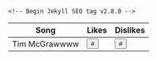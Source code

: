 <html lang="en-US">
  <head>
    <meta charset="utf-8">
    <meta http-equiv="X-UA-Compatible" content="IE=edge">
    <link rel="stylesheet" href="songGuessing.css">

    <!-- Begin Jekyll SEO tag v2.8.0 -->
<title>Sassy Swifties - The Official Del Norte Taylor Swift Fan Club | A community with love and support for Taylor Swift</title>
<meta name="generator" content="Jekyll v3.9.2" />
<meta property="og:title" content="Sassy Swifties - The Official Del Norte Taylor Swift Fan Club" />
<meta property="og:locale" content="en_US" />
<meta name="description" content="A community with love and support for Taylor Swift" />
<meta property="og:description" content="A community with love and support for Taylor Swift" />
<link rel="canonical" href="http://localhost:4000/login.html" />
<meta property="og:url" content="http://localhost:4000/login.html" />
<meta property="og:site_name" content="Sassy Swifties - The Official Del Norte Taylor Swift Fan Club" />
<meta property="og:type" content="website" />
<meta name="twitter:card" content="summary" />
<meta property="twitter:title" content="Sassy Swifties - The Official Del Norte Taylor Swift Fan Club" />
<script type="application/ld+json">
{"@context":"https://schema.org","@type":"WebPage","description":"A community with love and support for Taylor Swift","headline":"Sassy Swifties - The Official Del Norte Taylor Swift Fan Club","url":"http://localhost:4000/login.html"}</script>
<!-- End Jekyll SEO tag -->

<link rel="stylesheet" href="/assets/css/style.css?v=b1dc66176689dcb290cf9d2d0cd46b8ab1096a5e">
<script src="https://code.jquery.com/jquery-1.12.4.min.js" integrity="sha256-ZosEbRLbNQzLpnKIkEdrPv7lOy9C27hHQ+Xp8a4MxAQ=" crossorigin="anonymous"></script>
<script src="/assets/js/respond.js"></script>
<!--[if lt IE 9]>
<script src="//html5shiv.googlecode.com/svn/trunk/html5.js"></script>
<![endif]-->
<!--[if lt IE 8]>
<link rel="stylesheet" href="/assets/css/ie.css">
<![endif]-->
<meta name="viewport" content="width=device-width, initial-scale=1, user-scalable=no">
<!-- start custom head snippets, customize with your own _includes/head-custom.html file -->

<!-- Setup theme-color -->
<!-- start theme color meta headers -->
<meta name="theme-color" content="#353535">
<meta name="msapplication-navbutton-color" content="#353535">
<meta name="apple-mobile-web-app-status-bar-style" content="black-translucent">
<!-- end theme color meta headers -->

  </head>
  <body> 
    <div class="wrapper">
    </div>

<!-- HTML table fragment for page -->
<table>
  <thead>
  <tr>
    <th>Song</th>
    <th>Likes</th>
    <th>Dislikes</th>
  </tr>
  </thead>
 <tbody id="result">
    <tr>
      <td>
        Tim McGrawwww
      </td>
      <td>
        <button id="like">#</button>
      </td>
      <td>
        <button id="dislike">#</button>
      </td>
    </tr>
  </tbody>
</table>

<!-- Script is layed out in a sequence (without a function) and will execute when page is loaded -->
<script>

  // prepare HTML defined "result" container for new output
  const resultContainer = document.getElementById("result");

  // keys for joke reactions
  const LIKES = "like";
  const DISLIKES = "dislike";

  // prepare fetch urls
  const url = "https://taylorswifties.duckdns.org/api/songs";
  const like_url = url + "/like/";  // like reaction
  const dislike_url = url + "/dislike/";  // dislike reaction

  // prepare fetch GET options
  const options = {
    method: 'GET', // *GET, POST, PUT, DELETE, etc.
    mode: 'cors', // no-cors, *cors, same-origin
    cache: 'default', // *default, no-cache, reload, force-cache, only-if-cached
    credentials: 'omit', // include, *same-origin, omit
    headers: {
      'Content-Type': 'application/json'
      // 'Content-Type': 'application/x-www-form-urlencoded',
    },
  };
  // prepare fetch PUT options, clones with JS Spread Operator (...)
  const put_options = {...options, method: 'PUT'}; // clones and replaces method

  // fetch the API
  fetch(url, options)
    // response is a RESTful "promise" on any successful fetch
    .then(response => {
      // check for response errors
      if (response.status !== 200) {
          error('GET API response failure: ' + response.status);
          return;
      }
      // valid response will have JSON data
      response.json().then(data => {
          console.log(data);
          for (const row of data) {
            // make "tr element" for each "row of data"
            const tr = document.createElement("tr");
            
            // td for joke cell
            const song = document.createElement("td");
              song.innerHTML = row.id + ". " + row.song;  // add fetched data to innerHTML

            // td for haha cell with onclick actions
            const like = document.createElement("td");
              const like_but = document.createElement('button');
              like_but.id = LIKES+row.id   // establishes a HAHA JS id for cell
              like_but.innerHTML = row.likes;  // add fetched "haha count" to innerHTML
              like_but.onclick = function () {
                // onclick function call with "like parameters"
                reaction(LIKES, like_url+row.id, like_but.id);  
              };
              like.appendChild(like_but);  // add "haha button" to haha cell

            // td for boohoo cell with onclick actions
            const dislike = document.createElement("td");
              const dislike_but = document.createElement('button');
              dislike_but.id = DISLIKES+row.id  // establishes a BOOHOO JS id for cell
              dislike_but.innerHTML = row.dislike;  // add fetched "boohoo count" to innerHTML
              dislike_but.onclick = function () {
                // onclick function call with "jeer parameters"
                reaction(DISLIKES, dislike_url+row.id, dislike_but.id);  
              };
              dislike.appendChild(dislike_but);  // add "boohoo button" to boohoo cell
             
            // this builds ALL td's (cells) into tr (row) element
            tr.appendChild(song);
            tr.appendChild(like);
            tr.appendChild(dislike);

            // this adds all the tr (row) work above to the HTML "result" container
            resultContainer.appendChild(tr);
          }
      })
  })
  // catch fetch errors (ie Nginx ACCESS to server blocked)
  .catch(err => {
    error(err + " " + url);
  });

  // Reaction function to likes or jeers user actions
  function reaction(type, put_url, elemID) {

    // fetch the API
    fetch(put_url, put_options)
    // response is a RESTful "promise" on any successful fetch
    .then(response => {
      // check for response errors
      if (response.status !== 200) {
          error("PUT API response failure: " + response.status)
          return;  // api failure
      }
      // valid response will have JSON data
      response.json().then(data => {
          console.log(data);
          // Likes or Jeers updated/incremented
          if (type === LIKES) // like data element
            document.getElementById(elemID).innerHTML = data.like;  // fetched haha data assigned to haha Document Object Model (DOM)
          else if (type === DISLIKES) // jeer data element
            document.getElementById(elemID).innerHTML = data.dislike;  // fetched boohoo data assigned to boohoo Document Object Model (DOM)
          else
            error("unknown type: " + type);  // should never occur
      })
    })
    // catch fetch errors (ie Nginx ACCESS to server blocked)
    .catch(err => {
      error(err + " " + put_url);
    });
    
  }

  // Something went wrong with actions or responses
  function error(err) {
    // log as Error in console
    console.error(err);
    // append error to resultContainer
    const tr = document.createElement("tr");
    const td = document.createElement("td");
    td.innerHTML = err;
    tr.appendChild(td);
    resultContainer.appendChild(tr);
  }

</script>
